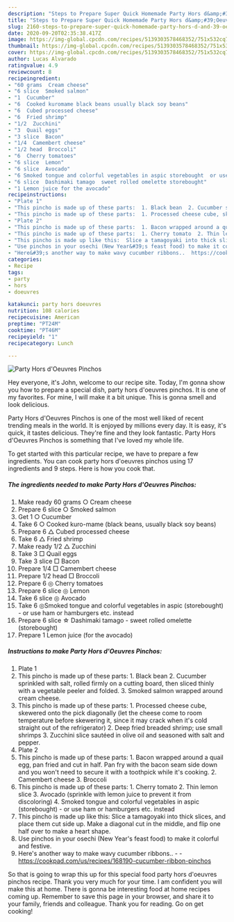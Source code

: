 ```yaml
---
description: "Steps to Prepare Super Quick Homemade Party Hors d&amp;#39;Oeuvres Pinchos"
title: "Steps to Prepare Super Quick Homemade Party Hors d&amp;#39;Oeuvres Pinchos"
slug: 2160-steps-to-prepare-super-quick-homemade-party-hors-d-and-39-oeuvres-pinchos
date: 2020-09-20T02:35:38.417Z
image: https://img-global.cpcdn.com/recipes/5139303578468352/751x532cq70/party-hors-doeuvres-pinchos-recipe-main-photo.jpg
thumbnail: https://img-global.cpcdn.com/recipes/5139303578468352/751x532cq70/party-hors-doeuvres-pinchos-recipe-main-photo.jpg
cover: https://img-global.cpcdn.com/recipes/5139303578468352/751x532cq70/party-hors-doeuvres-pinchos-recipe-main-photo.jpg
author: Lucas Alvarado
ratingvalue: 4.9
reviewcount: 8
recipeingredient:
- "60 grams  Cream cheese"
- "6 slice  Smoked salmon"
- "1  Cucumber"
- "6  Cooked kuromame black beans usually black soy beans"
- "6  Cubed processed cheese"
- "6  Fried shrimp"
- "1/2  Zucchini"
- "3  Quail eggs"
- "3 slice  Bacon"
- "1/4  Camembert cheese"
- "1/2 head  Broccoli"
- "6  Cherry tomatoes"
- "6 slice  Lemon"
- "6 slice  Avocado"
- "6 Smoked tongue and colorful vegetables in aspic storebought  or use ham or hamburgers etc instead"
- "6 slice  Dashimaki tamago  sweet rolled omelette storebought"
- "1 Lemon juice for the avocado"
recipeinstructions:
- "Plate 1"
- "This pincho is made up of these parts:  1. Black bean  2. Cucumber sprinkled with salt, rolled firmly on a cutting board, then sliced thinly with a vegetable peeler and folded.  3. Smoked salmon wrapped around cream cheese."
- "This pincho is made up of these parts:  1. Processed cheese cube, skewered onto the pick diagonally (let the cheese come to room temperature before skewering it, since it may crack when it&#39;s cold straight out of the refrigerator)  2. Deep fried breaded shrimp; use small shrimps  3. Zucchini slice sautéed in olive oil and seasoned with salt and pepper."
- "Plate 2"
- "This pincho is made up of these parts:  1. Bacon wrapped around a quail egg, pan fried and cut in half. Pan fry with the bacon seam side down and you won&#39;t need to secure it with a toothpick while it&#39;s cooking.  2. Camembert cheese  3. Broccoli"
- "This pincho is made up of these parts:  1. Cherry tomato  2. Thin lemon slice  3. Avocado (sprinkle with lemon juice to prevent it from discoloring)  4. Smoked tongue and colorful vegetables in aspic (storebought) - or use ham or hamburgers etc. instead"
- "This pincho is made up like this:  Slice a tamagoyaki into thick slices, and place them cut side up. Make a diagonal cut in the middle, and flip one half over to make a heart shape."
- "Use pinchos in your osechi (New Year&#39;s feast food) to make it colorful and festive."
- "Here&#39;s another way to make wavy cucumber ribbons..  https://cookpad.com/us/recipes/168190-cucumber-ribbon-pinchos"
categories:
- Recipe
tags:
- party
- hors
- doeuvres

katakunci: party hors doeuvres 
nutrition: 108 calories
recipecuisine: American
preptime: "PT24M"
cooktime: "PT46M"
recipeyield: "1"
recipecategory: Lunch

---
```



![Party Hors d&#39;Oeuvres Pinchos](https://img-global.cpcdn.com/recipes/5139303578468352/751x532cq70/party-hors-doeuvres-pinchos-recipe-main-photo.jpg)

Hey everyone, it's John, welcome to our recipe site. Today, I'm gonna show you how to prepare a special dish, party hors d&#39;oeuvres pinchos. It is one of my favorites. For mine, I will make it a bit unique. This is gonna smell and look delicious.

Party Hors d&#39;Oeuvres Pinchos is one of the most well liked of recent trending meals in the world. It is enjoyed by millions every day. It is easy, it's quick, it tastes delicious. They're fine and they look fantastic. Party Hors d&#39;Oeuvres Pinchos is something that I've loved my whole life.




To get started with this particular recipe, we have to prepare a few ingredients. You can cook party hors d&#39;oeuvres pinchos using 17 ingredients and 9 steps. Here is how you cook that.

<!--inarticleads1-->

##### The ingredients needed to make Party Hors d&#39;Oeuvres Pinchos:

1. Make ready 60 grams ○ Cream cheese
1. Prepare 6 slice ○ Smoked salmon
1. Get 1 ○ Cucumber
1. Take 6 ○ Cooked kuro-mame (black beans, usually black soy beans)
1. Prepare 6 △ Cubed processed cheese
1. Take 6 △ Fried shrimp
1. Make ready 1/2 △ Zucchini
1. Take 3 □ Quail eggs
1. Take 3 slice □ Bacon
1. Prepare 1/4 □ Camembert cheese
1. Prepare 1/2 head □ Broccoli
1. Prepare 6 ◎ Cherry tomatoes
1. Prepare 6 slice ◎ Lemon
1. Take 6 slice ◎ Avocado
1. Take 6 ◎Smoked tongue and colorful vegetables in aspic (storebought) - or use ham or hamburgers etc. instead
1. Prepare 6 slice ☆ Dashimaki tamago - sweet rolled omelette (storebought)
1. Prepare 1 Lemon juice (for the avocado)




<!--inarticleads2-->

##### Instructions to make Party Hors d&#39;Oeuvres Pinchos:

1. Plate 1
1. This pincho is made up of these parts:  1. Black bean  2. Cucumber sprinkled with salt, rolled firmly on a cutting board, then sliced thinly with a vegetable peeler and folded.  3. Smoked salmon wrapped around cream cheese.
1. This pincho is made up of these parts:  1. Processed cheese cube, skewered onto the pick diagonally (let the cheese come to room temperature before skewering it, since it may crack when it&#39;s cold straight out of the refrigerator)  2. Deep fried breaded shrimp; use small shrimps  3. Zucchini slice sautéed in olive oil and seasoned with salt and pepper.
1. Plate 2
1. This pincho is made up of these parts:  1. Bacon wrapped around a quail egg, pan fried and cut in half. Pan fry with the bacon seam side down and you won&#39;t need to secure it with a toothpick while it&#39;s cooking.  2. Camembert cheese  3. Broccoli
1. This pincho is made up of these parts:  1. Cherry tomato  2. Thin lemon slice  3. Avocado (sprinkle with lemon juice to prevent it from discoloring)  4. Smoked tongue and colorful vegetables in aspic (storebought) - or use ham or hamburgers etc. instead
1. This pincho is made up like this:  Slice a tamagoyaki into thick slices, and place them cut side up. Make a diagonal cut in the middle, and flip one half over to make a heart shape.
1. Use pinchos in your osechi (New Year&#39;s feast food) to make it colorful and festive.
1. Here&#39;s another way to make wavy cucumber ribbons.. -  - https://cookpad.com/us/recipes/168190-cucumber-ribbon-pinchos




So that is going to wrap this up for this special food party hors d&#39;oeuvres pinchos recipe. Thank you very much for your time. I am confident you will make this at home. There is gonna be interesting food at home recipes coming up. Remember to save this page in your browser, and share it to your family, friends and colleague. Thank you for reading. Go on get cooking!
